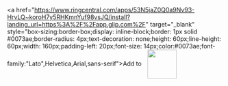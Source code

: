 <a href="https://www.ringcentral.com/apps/53N5jaZ0Q0a9Nv93-HrvLQ~koroH7y5RHKmnYuf98vsJQ/install?landing_url=https%3A%2F%2Fapp.glip.com%2F" target="_blank" style="box-sizing:border-box;display: inline-block;border: 1px solid #0073ae;border-radius: 4px;text-decoration: none;height: 60px;line-height: 60px;width: 160px;padding-left: 20px;font-size: 14px;color:#0073ae;font-family:"Lato",Helvetica,Arial,sans-serif"><span>Add to </span><img style="width: 68px;vertical-align: middle;display: inline-block;margin-left: 10px;" src="https://netstorage.ringcentral.com/dpw/common/glip/logo_glip.png"></a>

